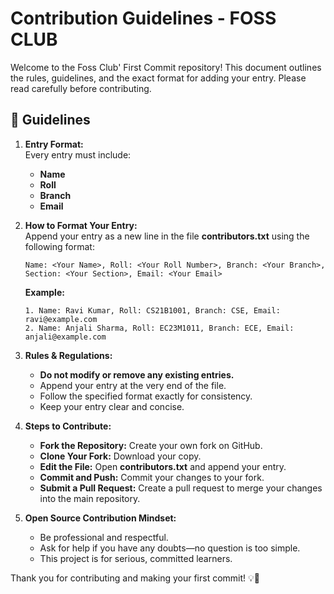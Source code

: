 # Contribution Guidelines - FOSS CLUB

Welcome to the Foss Club' First Commit repository! This document outlines the rules, guidelines, and the exact format for adding your entry. Please read carefully before contributing.

## 📌 Guidelines

1. **Entry Format:**  
   Every entry must include:
   - **Name**
   - **Roll**
   - **Branch**
   - **Email**

2. **How to Format Your Entry:**  
   Append your entry as a new line in the file **contributors.txt** using the following format:
   ```
   Name: <Your Name>, Roll: <Your Roll Number>, Branch: <Your Branch>, Section: <Your Section>, Email: <Your Email>
   ```
   **Example:**
   ```
   1. Name: Ravi Kumar, Roll: CS21B1001, Branch: CSE, Email: ravi@example.com
   2. Name: Anjali Sharma, Roll: EC23M1011, Branch: ECE, Email: anjali@example.com
   ```

3. **Rules & Regulations:**
   - **Do not modify or remove any existing entries.**
   - Append your entry at the very end of the file.
   - Follow the specified format exactly for consistency.
   - Keep your entry clear and concise.

4. **Steps to Contribute:**
   - **Fork the Repository:** Create your own fork on GitHub.
   - **Clone Your Fork:** Download your copy.
   - **Edit the File:** Open **contributors.txt** and append your entry.
   - **Commit and Push:** Commit your changes to your fork.
   - **Submit a Pull Request:** Create a pull request to merge your changes into the main repository.

5. **Open Source Contribution Mindset:**
   - Be professional and respectful.
   - Ask for help if you have any doubts—no question is too simple.
   - This project is for serious, committed learners.

Thank you for contributing and making your first commit! 💡🎯
